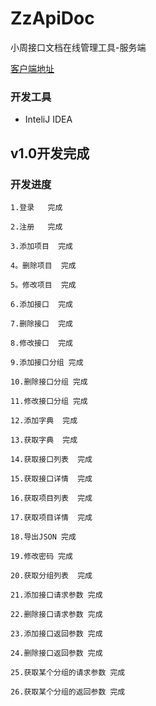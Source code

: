 # ZzApiDoc
小周接口文档在线管理工具-服务端


[客户端地址](https://github.com/zhouzhuo810/ZzApiDoc-Android)

### 开发工具
- InteliJ IDEA


## v1.0开发完成

### 开发进度

```
1.登录   完成
  
2.注册   完成
  
3.添加项目  完成
  
4。删除项目  完成
  
5。修改项目  完成
  
6.添加接口  完成
  
7.删除接口  完成
  
8.修改接口  完成
  
9.添加接口分组 完成
    
10.删除接口分组 完成
  
11.修改接口分组 完成
  
12.添加字典  完成
  
13.获取字典  完成
  
14.获取接口列表  完成
  
15.获取接口详情  完成
  
16.获取项目列表  完成
  
17.获取项目详情  完成
  
18.导出JSON 完成
  
19.修改密码 完成
  
20.获取分组列表  完成

21.添加接口请求参数 完成
  
22.删除接口请求参数 完成
  
23.添加接口返回参数 完成
  
24.删除接口返回参数 完成

25.获取某个分组的请求参数 完成
  
26.获取某个分组的返回参数 完成
  
  
```